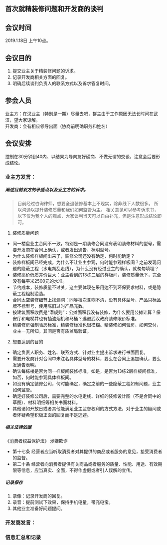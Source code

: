 ## 首次就精装修问题和开发商的谈判

## 会议时间
2019.1.18日 上午10点。

## 会议目的
1. 提交业主关于精装修问题的诉求。
2. 记录开发商相关方面的回复。
3. 明确后续谈判负责人的联系方式以及诉求答复时间。

## 参会人员
业主方：在汉业主（特别是一期）尽量去吧，群主由于工作原因无法长时间在武汉，望大家谅解。       
开发商：会有相应领导出面（协商前明确职务和姓名）

## 会议安排
控制在30分钟到40内、以结果为导向友好磋商、不做无谓的交谈，注意会后要形成结论。

### 业主方发言：
##### 阐述目前双方的矛盾点以及业主方的诉求。
> 目前经过咨询律师，想要全退装修基本上不现实，除非线下人数很多。
> 所以沟通以提升装修质量和我们如何监管为主。
> 相关意见可以参考诉求书，以下仅为我个人的观点，大家谈判当天可以自由补充，但是注意形成结论即可。

1. 装修质量问题
* 同一楼盘业主合同不一致，特别是一期装修合同没有表明装修材料的型号，需要开发商在合同上确认，或者发出通告，标明型号。
* 为什么装修样板间出来了，装修公司还没有确定，何时能确定？
* 装修样板间已经完成，为什么不让业主参观，何时能参观样板间？之前发现问题的隐蔽工程（水电胡乱走线），为什么没有经过业主的确认，就匆匆填埋？
* 装修高价低质差价巨大：业主看到的13栋二层的样板间，装修质量低下，完全没有每平米2500元的水准。
* 节约成本，装修质量不过关，这主要体现在采用达不到环保要求材料，或是隐蔽工程粗制滥造。
* 合同太空装修细节上找漏洞：同等档次含糊不清，没有具体型号，产品只标品牌不标型号，使用陈旧过时产品充数。
* 按建筑面积收费是“潜规则”：公摊面积我没有装修，为什么要用公摊计算？保安厅和电梯井也有抽油烟机和马桶？逃避武汉政府装修限价标准。
* 精装修房强制验房标准，精装修标准也很模糊。精装修如何验房，如何交付，业主一无所知。其间是否有质监局验证。

2. 想要达到的目的
* 确定负责人职务、姓名、联系方式、针对业主提出诉求进行书面回复。
* 需要开发商针对合同中未注名具体型号的材料，要么在合同上追加确认，要么发通告表明。
* 确认每栋楼是否为同一样板间装修标准，如是，是否为13栋2层样板间标准，如否，何时能参观具体样板间。
* 如没有确定装修公司，何时能确定，确定之前的一些隐蔽工程如有问题，业主如何监管。
* 确定好装修公司后，需要完整的水电走线、详细的装修设计图（不是合同中的草图）、材料明细等相关书面材料。
* 其他诸如开放日或者其他能满足业主监督权利的方式方法，对于业主的疑问或者怀疑希望积极正面的回复而不是逃避。

##### 相关法律依据
《消费者权益保护法》 涉嫌欺诈
 * 第十七条 经营者应当听取消费者对其提供的商品或者服务的意见，接受消费者的监督。
 * 第二十条 经营者向消费者提供有关商品或者服务的质量、性能、用途、有效期限等信息，应当真实、全面，不得作虚假或者引人误解的宣传。

##### 记录保存
1. 录像：记录开发商的回复。
2. 录音：提前测试下效果，保持手机电量，带充电宝。
3. 其他业主准备好问题提问。

### 开发商发言：


### 信息汇总和记录
